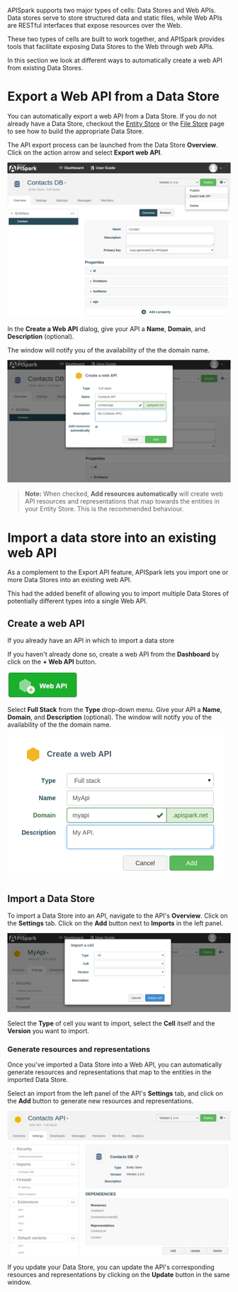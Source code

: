 
APISpark supports two major types of cells: Data Stores and Web APIs. Data stores serve to store structured data and static files, while Web APIs are RESTful interfaces that expose resources over the Web.

These two types of cells are built to work together, and APISpark provides tools that facilitate exposing Data Stores to the Web through web APIs.

In this section we look at different ways to automatically create a web API from existing Data Stores.

# Export a Web API from a Data Store

You can automatically export a web API from a Data Store. If you do not already have a Data Store, checkout the [Entity Store](technical-resources/apispark/guide/store/entity-stores/model-data "Entity Store") or the [File Store](technical-resources/apispark/guide/store/file-stores "File Store") page to see how to build the appropriate Data Store.

The API export  process can be launched from the Data Store **Overview**. Click on the action arrow and select **Export web API**.

![export custom API](images/exportfromstore.png "export custom API")

In the **Create a Web API** dialog, give your API a **Name**, **Domain**, and **Description** (optional).

The window will notify you of the availability of the the domain name.

![Create a web API](images/exportapi.png "Create a web API")

  > **Note:** When checked, **Add resources automatically** will create web API resources and representations that map towards the entities in your Entity Store. This is the recommended behaviour.

# Import a data store into an existing web API

As a complement to the Export API feature, APISpark lets you import one or more Data Stores into an existing web API.

This had the added benefit of allowing you to import multiple Data Stores of potentially different types into a single Web API.  

## Create a web API

If you already have an API in which to import a data store

If you haven't already done so, create a web API from the **Dashboard** by click on the **+ Web API** button.

![+web API](images/05.jpg "+web API")

Select **Full Stack** from the **Type** drop-down menu. Give your API a **Name**, **Domain**, and **Description** (optional).
The window will notify you of the availability of the the domain name.

![Create a web API](images/createapi.png "Create a web API")


## Import a Data Store

To import a Data Store into an API, navigate to the API's **Overview**. Click on the **Settings** tab. Click on the **Add** button next to **Imports** in the left panel.

![+Import](images/import.png "+Import")

Select the **Type** of cell you want to import, select the **Cell** itself and the **Version** you want to import.

### Generate resources and representations

Once you've imported a Data Store into a Web API, you can automatically generate resources and representations that map to the entities in the imported Data Store.

Select an import from the left panel of the API's **Settings** tab, and click on the **Add** button to generate new resources and representations.

![Generate Resources](images/generateResources.png "Generate Resources")

If you update your Data Store, you can update the API's corresponding resources and representations by clicking on the **Update** button in the same window.
